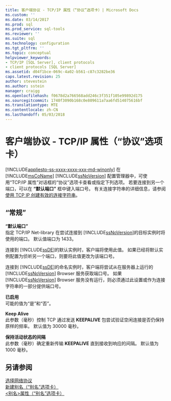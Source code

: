 ```yaml
---
title: 客户端协议 - TCP/IP 属性（“协议”选项卡）| Microsoft Docs
ms.custom: ''
ms.date: 03/14/2017
ms.prod: sql
ms.prod_service: sql-tools
ms.reviewer: ''
ms.suite: sql
ms.technology: configuration
ms.tgt_pltfrm: ''
ms.topic: conceptual
helpviewer_keywords:
- TCP/IP [SQL Server], client protocols
- client protocols [SQL Server]
ms.assetid: d04f1bce-069c-4a02-b561-c87c3282be36
caps.latest.revision: 25
author: stevestein
ms.author: sstein
manager: craigg
ms.openlocfilehash: f0678d2a766568add246c3f351f105e99892d175
ms.sourcegitcommit: 1740f3090b168c0e809611a7aa6fd514075616bf
ms.translationtype: MTE
ms.contentlocale: zh-CN
ms.lasthandoff: 05/03/2018
---
```

# <a name="client-protocols---tcp-ip-properties-protocol-tab"></a>客户端协议 - TCP/IP 属性（“协议”选项卡）
[!INCLUDE[appliesto-ss-xxxx-xxxx-xxx-md-winonly](../../includes/appliesto-ss-xxxx-xxxx-xxx-md-winonly.md)]
  在 [!INCLUDE[msCoName](../../includes/msconame-md.md)] [!INCLUDE[ssNoVersion](../../includes/ssnoversion-md.md)] 配置管理器中，可使用“TCP/IP 属性”对话框的“协议”选项卡查看或指定下列选项。 若要连接到另一个端口，可以在 **“默认端口”** 框中键入端口号。 有关连接字符串的详细信息，请参阅 [使用 TCP IP 创建有效的连接字符串](../../tools/configuration-manager/creating-a-valid-connection-string-using-tcp-ip.md)。  
  
## <a name="options"></a>“常规”  
 **“默认端口”**  
 指定 TCP/IP Net-library 在尝试连接到 [!INCLUDE[ssNoVersion](../../includes/ssnoversion-md.md)]的目标实例时将使用的端口。 默认值端口为 1433。  
  
 连接到 [!INCLUDE[ssDE](../../includes/ssde-md.md)]的默认实例时，客户端将使用此值。 如果已经将默认实例配置为侦听另一个端口，则要将此值更改为该端口号。  
  
 连接到 [!INCLUDE[ssDE](../../includes/ssde-md.md)]的命名实例时，客户端将尝试从在服务器上运行的 [!INCLUDE[ssNoVersion](../../includes/ssnoversion-md.md)] Browser 服务获取端口号。 如果 [!INCLUDE[ssNoVersion](../../includes/ssnoversion-md.md)] Browser 服务没有运行，则必须通过此设置或作为连接字符串的一部分提供端口号。  
  
 **已启用**  
 可能的值为“是”和“否”。  
  
 **Keep Alive**  
 此参数（毫秒）控制 TCP 通过发送 **KEEPALIVE** 包尝试验证空闲连接是否仍保持原样的频率。 默认值为 30000 毫秒。  
  
 **保持活动状态的间隔**  
 此参数（毫秒）确定重新传输 **KEEPALIVE** 直到接收到响应的间隔。 默认值为 1000 毫秒。  
  
## <a name="see-also"></a>另请参阅  
 [选择网络协议](http://msdn.microsoft.com/library/6565fb7d-b076-4447-be90-e10d0dec359a)   
 [新建别名（“别名”选项卡）](../../tools/configuration-manager/new-alias-alias-tab.md)   
 [<别名>属性（“别名”选项卡）](../../tools/configuration-manager/alias-properties-alias-tab.md)  
  
  
